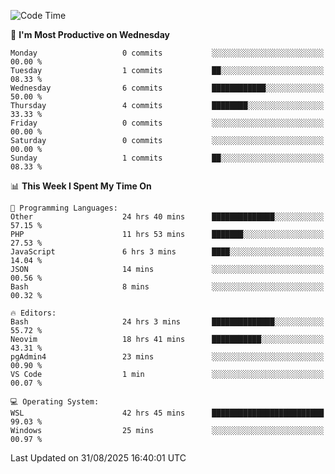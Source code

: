 <!--START_SECTION:waka-->
![Code Time](http://img.shields.io/badge/Code%20Time-5%2C714%20hrs%2023%20mins-blue)

📅 **I'm Most Productive on Wednesday** 

```text
Monday                   0 commits           ░░░░░░░░░░░░░░░░░░░░░░░░░   00.00 % 
Tuesday                  1 commits           ██░░░░░░░░░░░░░░░░░░░░░░░   08.33 % 
Wednesday                6 commits           ████████████░░░░░░░░░░░░░   50.00 % 
Thursday                 4 commits           ████████░░░░░░░░░░░░░░░░░   33.33 % 
Friday                   0 commits           ░░░░░░░░░░░░░░░░░░░░░░░░░   00.00 % 
Saturday                 0 commits           ░░░░░░░░░░░░░░░░░░░░░░░░░   00.00 % 
Sunday                   1 commits           ██░░░░░░░░░░░░░░░░░░░░░░░   08.33 % 
```


📊 **This Week I Spent My Time On** 

```text
💬 Programming Languages: 
Other                    24 hrs 40 mins      ██████████████░░░░░░░░░░░   57.15 % 
PHP                      11 hrs 53 mins      ███████░░░░░░░░░░░░░░░░░░   27.53 % 
JavaScript               6 hrs 3 mins        ████░░░░░░░░░░░░░░░░░░░░░   14.04 % 
JSON                     14 mins             ░░░░░░░░░░░░░░░░░░░░░░░░░   00.56 % 
Bash                     8 mins              ░░░░░░░░░░░░░░░░░░░░░░░░░   00.32 % 

🔥 Editors: 
Bash                     24 hrs 3 mins       ██████████████░░░░░░░░░░░   55.72 % 
Neovim                   18 hrs 41 mins      ███████████░░░░░░░░░░░░░░   43.31 % 
pgAdmin4                 23 mins             ░░░░░░░░░░░░░░░░░░░░░░░░░   00.90 % 
VS Code                  1 min               ░░░░░░░░░░░░░░░░░░░░░░░░░   00.07 % 

💻 Operating System: 
WSL                      42 hrs 45 mins      █████████████████████████   99.03 % 
Windows                  25 mins             ░░░░░░░░░░░░░░░░░░░░░░░░░   00.97 % 
```


 Last Updated on 31/08/2025 16:40:01 UTC
<!--END_SECTION:waka-->
